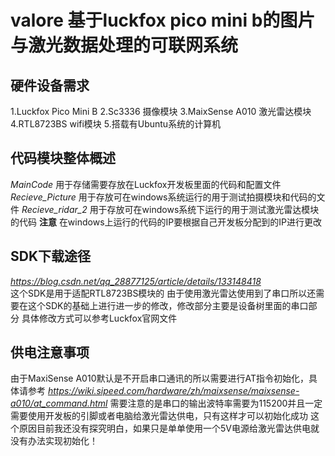valore 基于luckfox pico mini b的图片与激光数据处理的可联网系统
=
硬件设备需求
-
1.Luckfox Pico Mini B 
2.Sc3336 摄像模块
3.MaixSense A010 激光雷达模块
4.RTL8723BS wifi模块
5.搭载有Ubuntu系统的计算机

代码模块整体概述
-
*MainCode*  用于存储需要存放在Luckfox开发板里面的代码和配置文件
*Recieve_Picture* 用于存放可在windows系统运行的用于测试拍摄模块和代码的文件
*Recieve_ridar_2*  用于存放可在windows系统下运行的用于测试激光雷达模块的代码
**注意** 在windows上运行的代码的IP要根据自己开发板分配到的IP进行更改

SDK下载途径
-
*https://blog.csdn.net/qq_28877125/article/details/133148418*  
这个SDK是用于适配RTL8723BS模块的
由于使用激光雷达使用到了串口所以还需要在这个SDK的基础上进行进一步的修改，修改部分主要是设备树里面的串口部分
具体修改方式可以参考Luckfox官网文件

供电注意事项
-
由于MaxiSense A010默认是不开启串口通讯的所以需要进行AT指令初始化，具体请参考
*https://wiki.sipeed.com/hardware/zh/maixsense/maixsense-a010/at_command.html*
需要注意的是串口的输出波特率需要为115200并且一定需要使用开发板的引脚或者电脑给激光雷达供电，只有这样才可以初始化成功
这个原因目前我还没有探究明白，如果只是单单使用一个5V电源给激光雷达供电就没有办法实现初始化！ 

